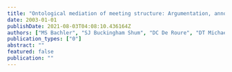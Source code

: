 ```yaml
---
title: "Ontological mediation of meeting structure: Argumentation, annotation, and navigation"
date: 2003-01-01
publishDate: 2021-08-03T04:08:10.436164Z
authors: ["MS Bachler", "SJ Buckingham Shum", "DC De Roure", "DT Michaelides", " ..."]
publication_types: ["0"]
abstract: ""
featured: false
publication: ""
---
```


